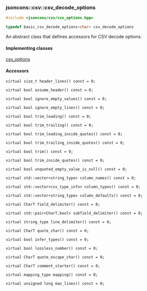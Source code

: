 ### jsoncons::csv::csv_decode_options

```c++
#include <jsoncons/csv/csv_options.hpp>

typedef basic_csv_decode_options<char> csv_decode_options
```

An abstract class that defines accessors for CSV decode options.

#### Implementing classes

[csv_options](csv_options.md)

#### Accessors

    virtual size_t header_lines() const = 0;

    virtual bool assume_header() const = 0;

    virtual bool ignore_empty_values() const = 0;

    virtual bool ignore_empty_lines() const = 0;

    virtual bool trim_leading() const = 0;

    virtual bool trim_trailing() const = 0;

    virtual bool trim_leading_inside_quotes() const = 0;

    virtual bool trim_trailing_inside_quotes() const = 0;

    virtual bool trim() const = 0;

    virtual bool trim_inside_quotes() const = 0;

    virtual bool unquoted_empty_value_is_null() const = 0;

    virtual std::vector<string_type> column_names() const = 0;

    virtual std::vector<csv_type_info> column_types() const = 0;

    virtual std::vector<string_type> column_defaults() const = 0;

    virtual CharT field_delimiter() const = 0;

    virtual std::pair<CharT,bool> subfield_delimiter() const = 0;

    virtual string_type line_delimiter() const = 0;

    virtual CharT quote_char() const = 0;

    virtual bool infer_types() const = 0;

    virtual bool lossless_number() const = 0;

    virtual CharT quote_escape_char() const = 0;

    virtual CharT comment_starter() const = 0;

    virtual mapping_type mapping() const = 0;

    virtual unsigned long max_lines() const = 0;

